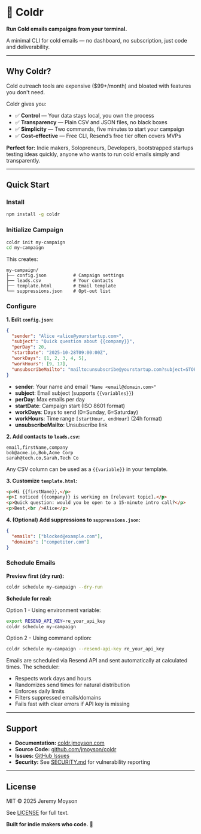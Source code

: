 # 🧊 Coldr

**Run Cold emails campaigns from your terminal.**

A minimal CLI for cold emails — no dashboard, no subscription, just code and deliverability.

---

## Why Coldr?

Cold outreach tools are expensive ($99+/month) and bloated with features you don't need.

Coldr gives you:

- ✅ **Control** — Your data stays local, you own the process
- ✅ **Transparency** — Plain CSV and JSON files, no black boxes
- ✅ **Simplicity** — Two commands, five minutes to start your campaign
- ✅ **Cost-effective** — Free CLI, Resend’s free tier often covers MVPs

**Perfect for:** Indie makers, Solopreneurs, Developers, bootstrapped startups testing ideas quickly, anyone who wants to run cold emails simply and transparently.

---

## Quick Start

### Install

```bash
npm install -g coldr
```

### Initialize Campaign

```bash
coldr init my-campaign
cd my-campaign
```

This creates:

```
my-campaign/
├── config.json          # Campaign settings
├── leads.csv            # Your contacts
├── template.html        # Email template
└── suppressions.json    # Opt-out list
```

### Configure

**1. Edit `config.json`:**

```json
{
  "sender": "Alice <alice@yourstartup.com>",
  "subject": "Quick question about {{company}}",
  "perDay": 20,
  "startDate": "2025-10-28T09:00:00Z",
  "workDays": [1, 2, 3, 4, 5],
  "workHours": [9, 17],
  "unsubscribeMailto": "mailto:unsubscribe@yourstartup.com?subject=STOP"
}
```

- **sender**: Your name and email `"Name <email@domain.com>"`
- **subject**: Email subject (supports `{{variables}}`)
- **perDay**: Max emails per day
- **startDate**: Campaign start (ISO 8601 format)
- **workDays**: Days to send (0=Sunday, 6=Saturday)
- **workHours**: Time range `[startHour, endHour]` (24h format)
- **unsubscribeMailto**: Unsubscribe link

**2. Add contacts to `leads.csv`:**

```csv
email,firstName,company
bob@acme.io,Bob,Acme Corp
sarah@tech.co,Sarah,Tech Co
```

Any CSV column can be used as a `{{variable}}` in your template.

**3. Customize `template.html`:**

```html
<p>Hi {{firstName}},</p>
<p>I noticed {{company}} is working on [relevant topic].</p>
<p>Quick question: would you be open to a 15-minute intro call?</p>
<p>Best,<br />Alice</p>
```

**4. (Optional) Add suppressions to `suppressions.json`:**

```json
{
  "emails": ["blocked@example.com"],
  "domains": ["competitor.com"]
}
```

### Schedule Emails

**Preview first (dry run):**
```bash
coldr schedule my-campaign --dry-run
```

**Schedule for real:**

Option 1 - Using environment variable:
```bash
export RESEND_API_KEY=re_your_api_key
coldr schedule my-campaign
```

Option 2 - Using command option:
```bash
coldr schedule my-campaign --resend-api-key re_your_api_key
```

Emails are scheduled via Resend API and sent automatically at calculated times. The scheduler:
- Respects work days and hours
- Randomizes send times for natural distribution
- Enforces daily limits
- Filters suppressed emails/domains
- Fails fast with clear errors if API key is missing

---

## Support

- **Documentation:** [coldr.jmoyson.com](https://coldr.jmoyson.com)
- **Source Code:** [github.com/jmoyson/coldr](https://github.com/jmoyson/coldr)
- **Issues:** [GitHub Issues](https://github.com/jmoyson/coldr/issues)
- **Security:** See [SECURITY.md](SECURITY.md) for vulnerability reporting

---

## License

MIT © 2025 Jeremy Moyson

See [LICENSE](LICENSE) for full text.

**Built for indie makers who code.** 🧊

